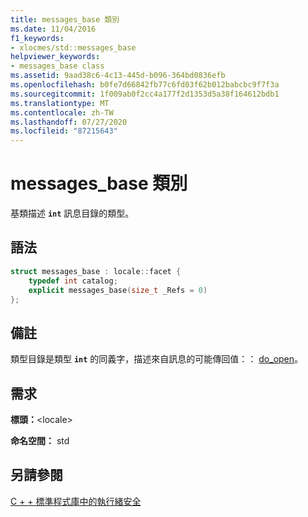 ```yaml
---
title: messages_base 類別
ms.date: 11/04/2016
f1_keywords:
- xlocmes/std::messages_base
helpviewer_keywords:
- messages_base class
ms.assetid: 9aad38c6-4c13-445d-b096-364bd0836efb
ms.openlocfilehash: b0fe7d66842fb77c6fd03f62b012babcbc9f7f3a
ms.sourcegitcommit: 1f009ab0f2cc4a177f2d1353d5a38f164612bdb1
ms.translationtype: MT
ms.contentlocale: zh-TW
ms.lasthandoff: 07/27/2020
ms.locfileid: "87215643"
---
```

# <a name="messages_base-class"></a>messages_base 類別

基類描述 **`int`** 訊息目錄的類型。

## <a name="syntax"></a>語法

```cpp
struct messages_base : locale::facet {
    typedef int catalog;
    explicit messages_base(size_t _Refs = 0)
};
```

## <a name="remarks"></a>備註

類型目錄是類型 **`int`** 的同義字，描述來自訊息的可能傳回值：： [do_open](../standard-library/messages-class.md#do_open)。

## <a name="requirements"></a>需求

**標頭：**\<locale>

**命名空間：** std

## <a name="see-also"></a>另請參閱

[C + + 標準程式庫中的執行緒安全](../standard-library/thread-safety-in-the-cpp-standard-library.md)
